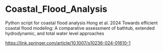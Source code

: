 # Coastal_Flood_Analysis
Python script for coastal flood analysis
Hong et al. 2024
Towards efficient coastal flood modeling: A comparative assessment of bathtub, extended hydrodynamic, and total water level approaches

https://link.springer.com/article/10.1007/s10236-024-01610-1
